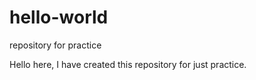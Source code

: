 # hello-world
repository for practice

Hello here, I have created this repository for just practice.
